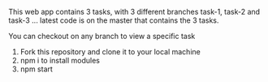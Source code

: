 This web app contains 3 tasks, with 3 different branches task-1, task-2 and task-3 ... latest code is on the master that contains the 3 tasks.

You can checkout on any branch to view a specific task

1. Fork this repository and clone it to your local machine
2. npm i to install modules
3. npm start
